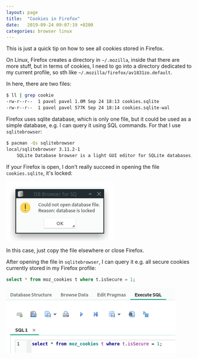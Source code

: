 ```yaml
---
layout: page
title:  "Cookies in Firefox"
date:   2019-09-24 09:07:19 +0200
categories: browser linux
---
```


This is just a quick tip on how to see all cookies stored in Firefox.

On Linux, Firefox creates a directory in `~/.mozilla`, inside that there are more stuff, but in terms of cookies, I need to go into a directory dedicated to my current profile, so sth like `~/.mozilla/firefox/av1831zo.default`.

In here, there are two files:

```bash
$ ll | grep cookie
-rw-r--r--  1 pavel pavel 1.0M Sep 24 18:13 cookies.sqlite
-rw-r--r--  1 pavel pavel 577K Sep 24 18:14 cookies.sqlite-wal
```

Firefox uses sqlite database, which is only one file, but it could be used as a simple database, e.g. I can query it using SQL commands. For that I use `sqlitebrowser`:

```bash
$ pacman -Qs sqlitebrowser
local/sqlitebrowser 3.11.2-1
    SQLite Database browser is a light GUI editor for SQLite databases, built on top of Qt
```

If your Firefox is open, I don't really succeed in opening the file `cookies.sqlite`, it's locked:

![image](/images/cookies_locked.png)

In this case, just copy the file elsewhere or close Firefox.

After opening the file in `sqlitebrowser`, I can query it e.g. all secure cookies currently stored in my Firefox profile:

```sql
select * from moz_cookies t where t.isSecure = 1;
```

![image](/images/sqlitebrowser.png)